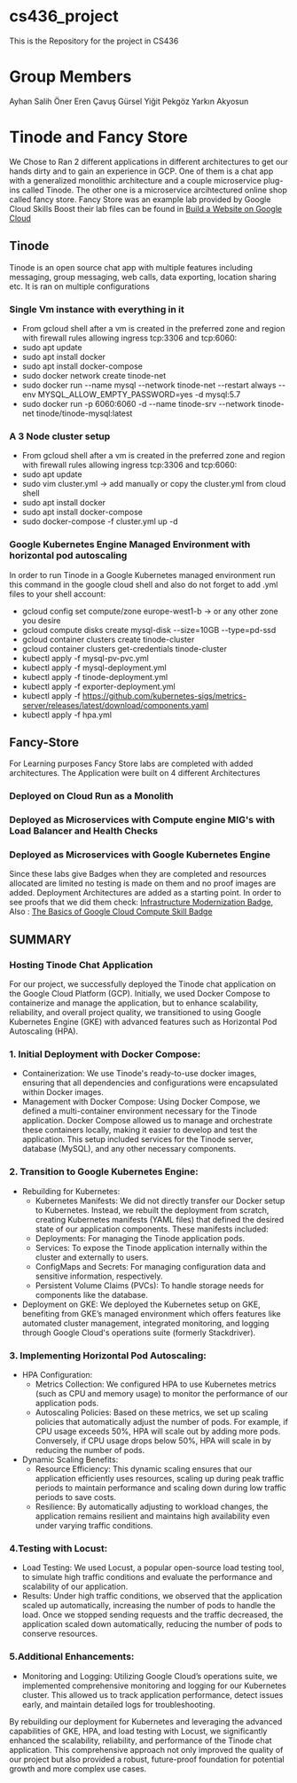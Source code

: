 # cs436_project
This is the Repository for the project in CS436
# Group Members 
  Ayhan Salih Öner
  Eren Çavuş
  Gürsel Yiğit Pekgöz
  Yarkın Akyosun

# Tinode and Fancy Store 
We Chose to Ran 2 different applications in different architectures to get our hands dirty and to gain an experience in GCP.
One of them is a chat app with a generalized monolithic architecture and a couple microservice plug-ins called Tinode.
The other one is a microservice arcihtectured online shop called fancy store. Fancy Store was an example lab provided by Google Cloud Skills Boost their lab files can be found in [Build a Website on Google Cloud](https://www.cloudskillsboost.google/course_templates/638)


## Tinode
Tinode is an open source chat app with multiple features including messaging, group messaging, web calls, data exporting, location sharing etc.
It is ran on multiple configurations

### Single Vm instance with everything in it
- From gcloud shell after a vm is created in the preferred zone and region with firewall rules allowing ingress tcp:3306 and tcp:6060:
- sudo apt update
- sudo apt install docker
- sudo apt install docker-compose
- sudo docker network create tinode-net
- sudo docker run --name mysql --network tinode-net --restart always --env MYSQL_ALLOW_EMPTY_PASSWORD=yes -d mysql:5.7
- sudo docker run -p 6060:6060 -d --name tinode-srv --network tinode-net tinode/tinode-mysql:latest

### A 3 Node cluster setup
- From gcloud shell after a vm is created in the preferred zone and region with firewall rules allowing ingress tcp:3306 and tcp:6060:
- sudo apt update
- sudo vim cluster.yml -> add manually or copy the cluster.yml from cloud shell
- sudo apt install docker
- sudo apt install docker-compose
- sudo docker-compose -f cluster.yml up -d

### Google Kubernetes Engine Managed Environment with horizontal pod autoscaling

In order to run Tinode in a Google Kubernetes managed environment run this command in the google cloud shell and also do not forget to add .yml files to your shell account:

- gcloud config set compute/zone europe-west1-b  -> or any other zone you desire
- gcloud compute disks create mysql-disk --size=10GB --type=pd-ssd
- gcloud container clusters create tinode-cluster
- gcloud container clusters get-credentials tinode-cluster
- kubectl apply -f mysql-pv-pvc.yml
- kubectl apply -f mysql-deployment.yml
- kubectl apply -f tinode-deployment.yml
- kubectl apply -f exporter-deployment.yml
- kubectl apply -f https://github.com/kubernetes-sigs/metrics-server/releases/latest/download/components.yaml
- kubectl apply -f hpa.yml

## Fancy-Store
For Learning purposes Fancy Store labs are completed with added architectures. The Application were built on 4 different Architectures

### Deployed on Cloud Run as a Monolith

### Deployed as Microservices with Compute engine MIG's with Load Balancer and Health Checks

### Deployed as Microservices with Google Kubernetes Engine 

Since these labs give Badges when they are completed and resources allocated are limited no testing is made on them and no proof images are added. Deployment Architectures are added as a starting point. In order to see proofs that we did them check: [Infrastructure Modernization Badge](https://www.credly.com/badges/c422b6ea-c22f-44cf-b9ba-b91758a21e2d/public_url), Also : [The Basics of Google Cloud Compute Skill Badge](https://www.credly.com/badges/c67da24a-c8fa-4a05-a076-669d2ed5efb3/public_url)

## SUMMARY

### Hosting Tinode Chat Application
For our project, we successfully deployed the Tinode chat application on the Google Cloud Platform (GCP). Initially, we used Docker Compose to containerize and manage the application, but to enhance scalability, reliability, and overall project quality, we transitioned to using Google Kubernetes Engine (GKE) with advanced features such as Horizontal Pod Autoscaling (HPA).


### 1. Initial Deployment with Docker Compose:
- Containerization: We use Tinode's ready-to-use docker images, ensuring that all dependencies and configurations were encapsulated within Docker images.
- Management with Docker Compose: Using Docker Compose, we defined a multi-container environment necessary for the Tinode application. Docker Compose allowed us to manage and orchestrate these containers locally, making it easier to develop and test the application. This setup included services for the Tinode server, database (MySQL), and any other necessary components.

### 2. Transition to Google Kubernetes Engine:
- Rebuilding for Kubernetes:
  - Kubernetes Manifests: We did not directly transfer our Docker setup to Kubernetes. Instead, we rebuilt the deployment from scratch, creating Kubernetes         manifests (YAML files) that defined the desired state of our application components. These manifests included:
  - Deployments: For managing the Tinode application pods.
  - Services: To expose the Tinode application internally within the cluster and externally to users.
  - ConfigMaps and Secrets: For managing configuration data and sensitive information, respectively.
  - Persistent Volume Claims (PVCs): To handle storage needs for components like the database.
- Deployment on GKE: We deployed the Kubernetes setup on GKE, benefiting from GKE’s managed environment which offers features like automated cluster management, integrated monitoring, and logging through Google Cloud's operations suite (formerly Stackdriver).

### 3. Implementing Horizontal Pod Autoscaling:
- HPA Configuration:
  - Metrics Collection: We configured HPA to use Kubernetes metrics (such as CPU and memory usage) to monitor the performance of our application pods.
  - Autoscaling Policies: Based on these metrics, we set up scaling policies that automatically adjust the number of pods. For example, if CPU usage exceeds       50%, HPA will scale out by adding more pods. Conversely, if CPU usage drops below 50%, HPA will scale in by reducing the number of pods.
- Dynamic Scaling Benefits:
  - Resource Efficiency: This dynamic scaling ensures that our application efficiently uses resources, scaling up during peak traffic periods to maintain           performance and scaling down during low traffic periods to save costs.
  - Resilience: By automatically adjusting to workload changes, the application remains resilient and maintains high availability even under varying traffic conditions.

### 4.Testing with Locust:
- Load Testing: We used Locust, a popular open-source load testing tool, to simulate high traffic conditions and evaluate the performance and scalability of our application.
- Results: Under high traffic conditions, we observed that the application scaled up automatically, increasing the number of pods to handle the load. Once we stopped sending requests and the traffic decreased, the application scaled down automatically, reducing the number of pods to conserve resources.
 
### 5.Additional Enhancements:
- Monitoring and Logging: Utilizing Google Cloud’s operations suite, we implemented comprehensive monitoring and logging for our Kubernetes cluster. This allowed us to track application performance, detect issues early, and maintain detailed logs for troubleshooting.

By rebuilding our deployment for Kubernetes and leveraging the advanced capabilities of GKE, HPA, and load testing with Locust, we significantly enhanced the scalability, reliability, and performance of the Tinode chat application. This comprehensive approach not only improved the quality of our project but also provided a robust, future-proof foundation for potential growth and more complex use cases.
